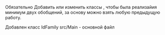 Обязательно
Добавить или изменить классы , чтобы была реализайия минимум двух обобщений, за основу можно взять любую предыдущую работу.


Добавлен класс IdFamily
src/Main - основной файл
